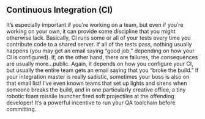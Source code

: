 ## Continuous Integration (CI)

It’s especially important if you’re working on a team, but even if you’re working on your
own, it can provide some discipline that you might otherwise lack. Basically, CI runs
some or all of your tests every time you contribute code to a shared server. If all of the
tests pass, nothing usually happens (you may get an email saying “good job,” depending
on how your CI is configured). If, on the other hand, there are failures, the consequences
are usually more…public. Again, it depends on how you configure your CI, but usually
the entire team gets an email saying that you “broke the build.” If your integration master
is really sadistic, sometimes your boss is also on that email list! I’ve even known teams
that set up lights and sirens when someone breaks the build, and in one particularly
creative office, a tiny robotic foam missile launcher fired soft projectiles at the offending
developer! It’s a powerful incentive to run your QA toolchain before committing.
